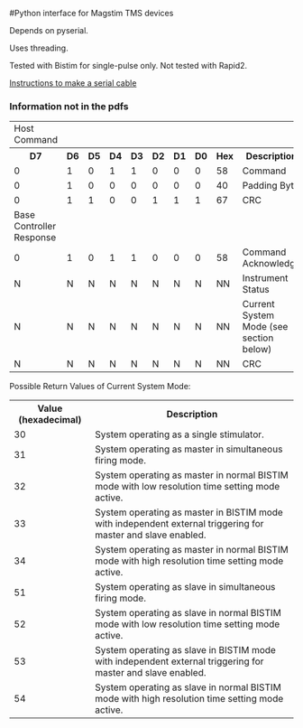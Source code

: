 #Python interface for Magstim TMS devices

Depends on pyserial.

Uses threading.

Tested with Bistim for single-pulse only. Not tested with Rapid2.

[Instructions to make a serial cable](http://www.psych.usyd.edu.au/tmslab/downloads/SerialCable_and_Rapid2Toolbox_v1.pdf)

### Information not in the pdfs


<table>
<tr><td span=10>Host Command</td></tr>
<tr><th>D7</th><th>D6</th><th>D5</th><th>D4</th><th>D3</th><th>D2</th><th>D1</th><th>D0</th><th>Hex</th><th>Description</th></tr>
<tr><td>0</td><td>1</td><td>0</td><td>1</td><td>1</td><td>0</td><td>0</td><td>0</td><td>58</td><td>Command</td></tr>
<tr><td>0</td><td>1</td><td>0</td><td>0</td><td>0</td><td>0</td><td>0</td><td>0</td><td>40</td><td>Padding Byte</td></tr>
<tr><td>0</td><td>1</td><td>1</td><td>0</td><td>0</td><td>1</td><td>1</td><td>1</td><td>67</td><td>CRC</td></tr>
<tr><td span=10>Base Controller Response</td></tr>
<tr><td>0</td><td>1</td><td>0</td><td>1</td><td>1</td><td>0</td><td>0</td><td>0</td><td>58</td><td>Command Acknowledge</td></tr>
<tr><td>N</td><td>N</td><td>N</td><td>N</td><td>N</td><td>N</td><td>N</td><td>N</td><td>NN</td><td>Instrument Status</td></tr>
<tr><td>N</td><td>N</td><td>N</td><td>N</td><td>N</td><td>N</td><td>N</td><td>N</td><td>NN</td><td>Current System Mode (see section below)</td></tr>
<tr><td>N</td><td>N</td><td>N</td><td>N</td><td>N</td><td>N</td><td>N</td><td>N</td><td>NN</td><td>CRC</td></tr>
</table>

Possible Return Values of Current System Mode:

<table>
<tr><th>Value (hexadecimal)</th><th>Description</th></tr>
<tr><td>30</td><td>System operating as a single stimulator.</td></tr>
<tr><td>31</td><td>System operating as master in simultaneous firing mode.</td></tr>
<tr><td>32</td><td>System operating as master in normal BISTIM mode with low resolution time setting mode active.</td></tr>
<tr><td>33</td><td>System operating as master in BISTIM mode with independent external triggering for master and slave enabled.</td></tr>
<tr><td>34</td><td>System operating as master in normal BISTIM mode with high resolution time setting mode active.</td></tr>
<tr><td>51</td><td>System operating as slave in simultaneous firing mode.</td></tr>
<tr><td>52</td><td>System operating as slave in normal BISTIM mode with low resolution time setting mode active.</td></tr>
<tr><td>53</td><td>System operating as slave in BISTIM mode with independent external triggering for master and slave enabled.</td></tr>
<tr><td>54</td><td>System operating as slave in normal BISTIM mode with high resolution time setting mode active.</td></tr>
</table>